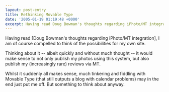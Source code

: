 ```yaml
---
layout: post-entry
title: Rethinking Movable Type
date: '2005-01-19 01:19:48 +0000'
excerpt: Having read Doug Bowman's thoughts regarding iPhoto/MT integration, I am of course compelled to think of the possibilities for my own site.
---
```

Having read [Doug Bowman's thoughts regarding iPhoto/MT integration], I am of course compelled to think of the possibilities for my own site.

Thinking about it -- albeit quickly and without much thought -- it would make sense to not only publish my photos using this system, but also publish my (increasingly rare) reviews via MT.

Whilst it suddenly all makes sense, much tinkering and fiddling with Movable Type (that still outputs a blog with calendar problems) may in the end just put me off. But something to think about anyway.

[1]: http://www.stopdesign.com/log/2005/01/17/galleries.html